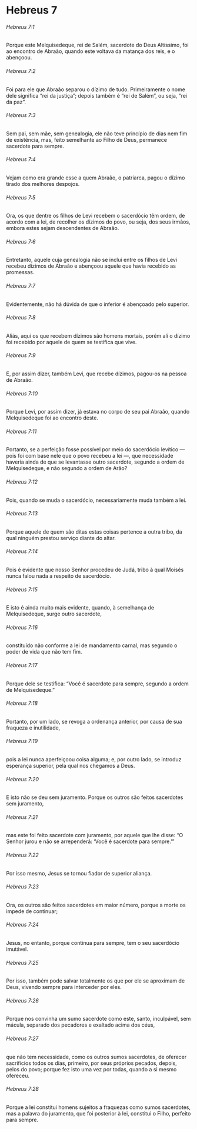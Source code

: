 # Hebreus 7

###### Hebreus 7:1

Porque este Melquisedeque, rei de Salém, sacerdote do Deus Altíssimo, foi ao encontro de Abraão, quando este voltava da matança dos reis, e o abençoou.

###### Hebreus 7:2

Foi para ele que Abraão separou o dízimo de tudo. Primeiramente o nome dele significa “rei da justiça”; depois também é “rei de Salém”, ou seja, “rei da paz”.

###### Hebreus 7:3

Sem pai, sem mãe, sem genealogia, ele não teve princípio de dias nem fim de existência, mas, feito semelhante ao Filho de Deus, permanece sacerdote para sempre.

###### Hebreus 7:4

Vejam como era grande esse a quem Abraão, o patriarca, pagou o dízimo tirado dos melhores despojos.

###### Hebreus 7:5

Ora, os que dentre os filhos de Levi recebem o sacerdócio têm ordem, de acordo com a lei, de recolher os dízimos do povo, ou seja, dos seus irmãos, embora estes sejam descendentes de Abraão.

###### Hebreus 7:6

Entretanto, aquele cuja genealogia não se inclui entre os filhos de Levi recebeu dízimos de Abraão e abençoou aquele que havia recebido as promessas.

###### Hebreus 7:7

Evidentemente, não há dúvida de que o inferior é abençoado pelo superior.

###### Hebreus 7:8

Aliás, aqui os que recebem dízimos são homens mortais, porém ali o dízimo foi recebido por aquele de quem se testifica que vive.

###### Hebreus 7:9

E, por assim dizer, também Levi, que recebe dízimos, pagou-os na pessoa de Abraão.

###### Hebreus 7:10

Porque Levi, por assim dizer, já estava no corpo de seu pai Abraão, quando Melquisedeque foi ao encontro deste.

###### Hebreus 7:11

Portanto, se a perfeição fosse possível por meio do sacerdócio levítico — pois foi com base nele que o povo recebeu a lei —, que necessidade haveria ainda de que se levantasse outro sacerdote, segundo a ordem de Melquisedeque, e não segundo a ordem de Arão?

###### Hebreus 7:12

Pois, quando se muda o sacerdócio, necessariamente muda também a lei.

###### Hebreus 7:13

Porque aquele de quem são ditas estas coisas pertence a outra tribo, da qual ninguém prestou serviço diante do altar.

###### Hebreus 7:14

Pois é evidente que nosso Senhor procedeu de Judá, tribo à qual Moisés nunca falou nada a respeito de sacerdócio.

###### Hebreus 7:15

E isto é ainda muito mais evidente, quando, à semelhança de Melquisedeque, surge outro sacerdote,

###### Hebreus 7:16

constituído não conforme a lei de mandamento carnal, mas segundo o poder de vida que não tem fim.

###### Hebreus 7:17

Porque dele se testifica: “Você é sacerdote para sempre, segundo a ordem de Melquisedeque.”

###### Hebreus 7:18

Portanto, por um lado, se revoga a ordenança anterior, por causa de sua fraqueza e inutilidade,

###### Hebreus 7:19

pois a lei nunca aperfeiçoou coisa alguma; e, por outro lado, se introduz esperança superior, pela qual nos chegamos a Deus.

###### Hebreus 7:20

E isto não se deu sem juramento. Porque os outros são feitos sacerdotes sem juramento,

###### Hebreus 7:21

mas este foi feito sacerdote com juramento, por aquele que lhe disse: “O Senhor jurou e não se arrependerá: ‘Você é sacerdote para sempre.’”

###### Hebreus 7:22

Por isso mesmo, Jesus se tornou fiador de superior aliança.

###### Hebreus 7:23

Ora, os outros são feitos sacerdotes em maior número, porque a morte os impede de continuar;

###### Hebreus 7:24

Jesus, no entanto, porque continua para sempre, tem o seu sacerdócio imutável.

###### Hebreus 7:25

Por isso, também pode salvar totalmente os que por ele se aproximam de Deus, vivendo sempre para interceder por eles.

###### Hebreus 7:26

Porque nos convinha um sumo sacerdote como este, santo, inculpável, sem mácula, separado dos pecadores e exaltado acima dos céus,

###### Hebreus 7:27

que não tem necessidade, como os outros sumos sacerdotes, de oferecer sacrifícios todos os dias, primeiro, por seus próprios pecados, depois, pelos do povo; porque fez isto uma vez por todas, quando a si mesmo ofereceu.

###### Hebreus 7:28

Porque a lei constitui homens sujeitos a fraquezas como sumos sacerdotes, mas a palavra do juramento, que foi posterior à lei, constitui o Filho, perfeito para sempre.

